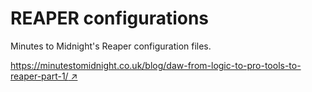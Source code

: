 # REAPER configurations

Minutes to Midnight's Reaper configuration files. 

[https://minutestomidnight.co.uk/blog/daw-from-logic-to-pro-tools-to-reaper-part-1/ ↗](https://minutestomidnight.co.uk/blog/daw-from-logic-to-pro-tools-to-reaper-part-1/)
